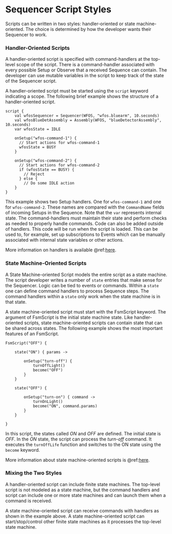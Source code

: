 # Sequencer Script Styles

Scripts can be written in two styles: handler-oriented or state machine-oriented.  The choice is determined by
how the developer wants their Sequencer to work.

### Handler-Oriented Scripts

A handler-oriented script is specified with command-handlers at the top-level scope of the script. There is a
command-handler associated with every possible Setup or Observe that a received Sequence can contain. The
developer can use mutable variables in the script to keep track of the state of the Sequencer script.

A handler-oriented script must be started using the `script` keyword indicating a scope. The following brief
example shows the structure of a handler-oriented script.

```
script {
    val wfosSequencer = Sequencer(WFOS, "wfos.bluearm", 10.seconds)
    val wfosBlueDetAssembly = Assembly(WFOS, "blueDetectorAssembly", 10.seconds)
    var wfosState = IDLE

    onSetup("wfos-command-1") {
      // Start actions for wfos-command-1
      wfosState = BUSY 
    }

    onSetup("wfos-command-2") {
      // Start actions for wfos-command-2
      if (wfosState == BUSY) {
        // Reject
      } else {
        // Do some IDLE action
    }
}
``` 

This example shows two Setup handlers. One for `wfos-command-1` and one for `wfos-command-2`. These names are compared with the `CommandName`
fields of incoming Setups in the Sequence. Note that the `var` represents internal state. The command-handlers must maintain
their state and perform checks as needed to properly handle commands.  Code can also be added outside of handlers.  This 
code will be run when the script is loaded.  This can be used to, for example, set up subscriptions to Events which can be
manually associated with internal state variables or other actions.

More information on handlers is available @ref:[here](dsl/constructs/handlers.md).

### State Machine-Oriented Scripts

A State Machine-oriented Script models the entire script as a state machine. The script developer writes a number 
of `state` entries that make sense for the Sequencer. Logic can be tied to events or commands. Within a `state` 
one can define command handlers to process Sequence steps. The command handlers within a `state` only work when
the state machine is in that state. 

A state machine-oriented script must start with the FsmScript keyword. The argument of FsmScript is the initial
state machine state. Like handler-oriented scripts, state machine-oriented scripts can contain state that can be 
shared across states. The following example shows the most important features of an FsmScript. 

```
FsmScript("OFF") {

    state("ON") { params ->

        onSetup("turn-off") {
            turnOffLight()
            become("OFF") 
        }
    }

    state("OFF") {

        onSetup("turn-on") { command ->
            turnOnLight()
            become("ON", command.params)
        }
    }

}

```
In this script, the states called *ON* and *OFF* are defined. The initial state is *OFF*. In the *ON* state, the script can
process the *turn-off* command. It executes the `turnOffLife` function and switches to the ON state using the `become` keyword.

More information about state machine-oriented scripts is @ref:[here](dsl/constructs/fsm.md).  


### Mixing the Two Styles

A handler-oriented script can include finite state machines.  The top-level script is not modeled as a state machine, but
the command handlers and script can include one or more state machines and can launch them when a command is received.

A state machine-oriented script can receive commands with handlers as shown in the example above. A state machine-oriented
script can start/stop/control other finite state machines as it processes the top-level state machine.

<!-- we should include an example of this.  how are the script and FsmScript tags used? -->

